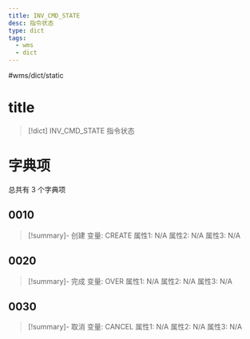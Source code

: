 ```yaml
---
title: INV_CMD_STATE
desc: 指令状态
type: dict
tags:
  - wms
  - dict
---
```

#wms/dict/static

# title
>[!dict] INV_CMD_STATE
> 指令状态

# 字典项
总共有 3 个字典项
## 0010
>[!summary]- 创建
>变量: CREATE
>属性1: N/A
>属性2: N/A
>属性3: N/A

## 0020
>[!summary]- 完成
>变量: OVER
>属性1: N/A
>属性2: N/A
>属性3: N/A

## 0030
>[!summary]- 取消
>变量: CANCEL
>属性1: N/A
>属性2: N/A
>属性3: N/A
